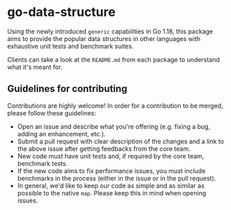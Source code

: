 # go-data-structure

Using the newly introduced `generic` capabilities in Go 1.18, this package aims to provide the popular data structures
in other languages with exhaustive unit tests and benchmark suites.

Clients can take a look at the `README.md` from each package to understand what it's meant for.

## Guidelines for contributing

Contributions are highly welcome! In order for a contribution to be merged, please follow these guidelines:
- Open an issue and describe what you're offering (e.g. fixing a bug, adding an enhancement, etc.).
- Submit a pull request with clear description of the changes and a link to the above issue after getting feedbacks
from the core team.
- New code must have unit tests and, if required by the core team, benchmark tests.
- If the new code aims to fix performance issues, you must include benchmarks in the process (either in the issue or 
in the pull request).
- In general, we'd like to keep our code as simple and as similar as possible to the native `map`. Please keep this in 
mind when opening issues.

